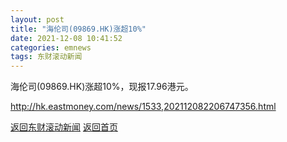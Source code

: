 ```yaml
---
layout: post
title: "海伦司(09869.HK)涨超10%"
date: 2021-12-08 10:41:52
categories: emnews
tags: 东财滚动新闻
---
```


海伦司(09869.HK)涨超10%，现报17.96港元。

<http://hk.eastmoney.com/news/1533,202112082206747356.html>

[返回东财滚动新闻](//finews.zning.me/emnews/)
[返回首页](//finews.zning.me/)